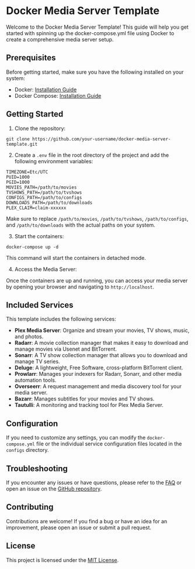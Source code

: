 # Docker Media Server Template

Welcome to the Docker Media Server Template! This guide will help you get started with spinning up the docker-compose.yml file using Docker to create a comprehensive media server setup.

## Prerequisites

Before getting started, make sure you have the following installed on your system:

- Docker: [Installation Guide](https://docs.docker.com/get-docker/)
- Docker Compose: [Installation Guide](https://docs.docker.com/compose/install/)

## Getting Started

1. Clone the repository:

```shell
git clone https://github.com/your-username/docker-media-server-template.git
```

2. Create a `.env` file in the root directory of the project and add the following environment variables:

```plaintext
TIMEZONE=Etc/UTC
PUID=1000
PGID=1000
MOVIES_PATH=/path/to/movies
TVSHOWS_PATH=/path/to/tvshows
CONFIGS_PATH=/path/to/configs
DOWNLOADS_PATH=/path/to/downloads
PLEX_CLAIM=claim-xxxxxx
```

Make sure to replace `/path/to/movies`, `/path/to/tvshows`, `/path/to/configs`, and `/path/to/downloads` with the actual paths on your system.

3. Start the containers:

```shell
docker-compose up -d
```

This command will start the containers in detached mode.

4. Access the Media Server:

Once the containers are up and running, you can access your media server by opening your browser and navigating to `http://localhost`.

## Included Services

This template includes the following services:

- **Plex Media Server**: Organize and stream your movies, TV shows, music, and photos.
- **Radarr**: A movie collection manager that makes it easy to download and manage movies via Usenet and BitTorrent.
- **Sonarr**: A TV show collection manager that allows you to download and manage TV series.
- **Deluge**: A lightweight, Free Software, cross-platform BitTorrent client.
- **Prowlarr**: Manages your indexers for Radarr, Sonarr, and other media automation tools.
- **Overseerr**: A request management and media discovery tool for your media server.
- **Bazarr**: Manages subtitles for your movies and TV shows.
- **Tautulli**: A monitoring and tracking tool for Plex Media Server.

## Configuration

If you need to customize any settings, you can modify the `docker-compose.yml` file or the individual service configuration files located in the `configs` directory.

## Troubleshooting

If you encounter any issues or have questions, please refer to the [FAQ](https://github.com/your-username/docker-media-server-template/wiki/FAQ) or open an issue on the [GitHub repository](https://github.com/your-username/docker-media-server-template/issues).

## Contributing

Contributions are welcome! If you find a bug or have an idea for an improvement, please open an issue or submit a pull request.

## License

This project is licensed under the [MIT License](LICENSE).

